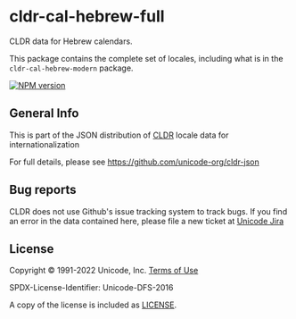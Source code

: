 # cldr-cal-hebrew-full

CLDR data for Hebrew calendars.

This package contains the complete set of locales, including what is in the `cldr-cal-hebrew-modern` package.


[![NPM version](https://img.shields.io/npm/v/cldr-cal-hebrew-full.svg?style=flat)](https://www.npmjs.org/package/cldr-cal-hebrew-full)

## General Info

This is part of the JSON distribution of [CLDR](https://cldr.unicode.org/)
locale data for internationalization

For full details, please see <https://github.com/unicode-org/cldr-json>

## Bug reports

CLDR does not use Github's issue tracking system to track bugs.  If you find an error in
the data contained here, please file a new ticket at [Unicode Jira](https://unicode-org.atlassian.net/projects/CLDR/issues)

## License

Copyright © 1991-2022 Unicode, Inc.
[Terms of Use](http://www.unicode.org/copyright.html)

SPDX-License-Identifier: Unicode-DFS-2016

A copy of the license is included as [LICENSE](./LICENSE).
